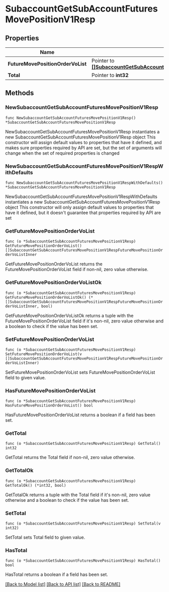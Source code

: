 # SubaccountGetSubAccountFuturesMovePositionV1Resp

## Properties

Name | Type | Description | Notes
------------ | ------------- | ------------- | -------------
**FutureMovePositionOrderVoList** | Pointer to [**[]SubaccountGetSubAccountFuturesMovePositionV1RespFutureMovePositionOrderVoListInner**](SubaccountGetSubAccountFuturesMovePositionV1RespFutureMovePositionOrderVoListInner.md) |  | [optional] 
**Total** | Pointer to **int32** |  | [optional] 

## Methods

### NewSubaccountGetSubAccountFuturesMovePositionV1Resp

`func NewSubaccountGetSubAccountFuturesMovePositionV1Resp() *SubaccountGetSubAccountFuturesMovePositionV1Resp`

NewSubaccountGetSubAccountFuturesMovePositionV1Resp instantiates a new SubaccountGetSubAccountFuturesMovePositionV1Resp object
This constructor will assign default values to properties that have it defined,
and makes sure properties required by API are set, but the set of arguments
will change when the set of required properties is changed

### NewSubaccountGetSubAccountFuturesMovePositionV1RespWithDefaults

`func NewSubaccountGetSubAccountFuturesMovePositionV1RespWithDefaults() *SubaccountGetSubAccountFuturesMovePositionV1Resp`

NewSubaccountGetSubAccountFuturesMovePositionV1RespWithDefaults instantiates a new SubaccountGetSubAccountFuturesMovePositionV1Resp object
This constructor will only assign default values to properties that have it defined,
but it doesn't guarantee that properties required by API are set

### GetFutureMovePositionOrderVoList

`func (o *SubaccountGetSubAccountFuturesMovePositionV1Resp) GetFutureMovePositionOrderVoList() []SubaccountGetSubAccountFuturesMovePositionV1RespFutureMovePositionOrderVoListInner`

GetFutureMovePositionOrderVoList returns the FutureMovePositionOrderVoList field if non-nil, zero value otherwise.

### GetFutureMovePositionOrderVoListOk

`func (o *SubaccountGetSubAccountFuturesMovePositionV1Resp) GetFutureMovePositionOrderVoListOk() (*[]SubaccountGetSubAccountFuturesMovePositionV1RespFutureMovePositionOrderVoListInner, bool)`

GetFutureMovePositionOrderVoListOk returns a tuple with the FutureMovePositionOrderVoList field if it's non-nil, zero value otherwise
and a boolean to check if the value has been set.

### SetFutureMovePositionOrderVoList

`func (o *SubaccountGetSubAccountFuturesMovePositionV1Resp) SetFutureMovePositionOrderVoList(v []SubaccountGetSubAccountFuturesMovePositionV1RespFutureMovePositionOrderVoListInner)`

SetFutureMovePositionOrderVoList sets FutureMovePositionOrderVoList field to given value.

### HasFutureMovePositionOrderVoList

`func (o *SubaccountGetSubAccountFuturesMovePositionV1Resp) HasFutureMovePositionOrderVoList() bool`

HasFutureMovePositionOrderVoList returns a boolean if a field has been set.

### GetTotal

`func (o *SubaccountGetSubAccountFuturesMovePositionV1Resp) GetTotal() int32`

GetTotal returns the Total field if non-nil, zero value otherwise.

### GetTotalOk

`func (o *SubaccountGetSubAccountFuturesMovePositionV1Resp) GetTotalOk() (*int32, bool)`

GetTotalOk returns a tuple with the Total field if it's non-nil, zero value otherwise
and a boolean to check if the value has been set.

### SetTotal

`func (o *SubaccountGetSubAccountFuturesMovePositionV1Resp) SetTotal(v int32)`

SetTotal sets Total field to given value.

### HasTotal

`func (o *SubaccountGetSubAccountFuturesMovePositionV1Resp) HasTotal() bool`

HasTotal returns a boolean if a field has been set.


[[Back to Model list]](../README.md#documentation-for-models) [[Back to API list]](../README.md#documentation-for-api-endpoints) [[Back to README]](../README.md)


